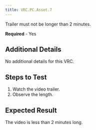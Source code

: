 ```yaml
---
title: VRC.PC.Asset.7
---
```

Trailer must not be longer than 2 minutes.

**Required** - Yes

## Additional Details

No additional details for this VRC.

## Steps to Test

1. Watch the video trailer.
2. Observe the length.
## Expected Result

The video is less than 2 minutes long.


